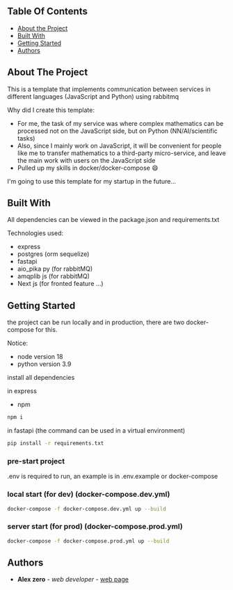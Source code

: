 
## Table Of Contents

* [About the Project](#about-the-project)
* [Built With](#built-with)
* [Getting Started](#getting-started)
* [Authors](#authors)

## About The Project


This is a template that implements communication between services in different languages (JavaScript and Python) using rabbitmq

Why did I create this template:

* For me, the task of my service was where complex mathematics can be processed not on the JavaScript side, but on Python (NN/AI/scientific tasks)
* Also, since I mainly work on JavaScript, it will be convenient for people like me to transfer mathematics to a third-party micro-service, and leave the main work with users on the JavaScript side
* Pulled up my skills in docker/docker-compose :smile:

I'm going to use this template for my startup in the future...

## Built With

All dependencies can be viewed in the package.json and requirements.txt

Technologies used:
* express
* postgres (orm sequelize)
* fastapi
* aio_pika py (for rabbitMQ)
* amqplib js (for rabbitMQ)
* Next js (for fronted feature ...)

## Getting Started

the project can be run locally and in production, there are two docker-compose for this.

Notice: 
* node version 18
* python version 3.9

install all dependencies

in express
* npm

```sh
npm i
```

in fastapi (the command can be used in a virtual environment)
```sh
pip install -r requirements.txt
```

### pre-start project

.env is required to run, an example is in .env.example or docker-compose

### local start (for dev) (docker-compose.dev.yml)

```sh
docker-compose -f docker-compose.dev.yml up --build
```

### server start (for prod) (docker-compose.prod.yml)

```sh
docker-compose -f docker-compose.prod.yml up --build
```



## Authors

* **Alex zero** - *web developer* - [web page](https://alexzero0.github.io/web-card/) 

